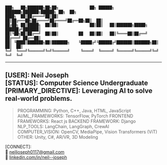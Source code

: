 ```
███╗   ██╗███████╗██╗██╗              ██╗ ██████╗ ███████╗███████╗██████╗ ██╗  ██╗
████╗  ██║██╔════╝██║██║              ██║██╔═══██╗██╔════╝██╔════╝██╔══██╗██║  ██║
██╔██╗ ██║█████╗  ██║██║              ██║██║   ██║███████╗█████╗  ██████╔╝███████║
██║╚██╗██║██╔══╝  ██║██║         ██   ██║██║   ██║╚════██║██╔══╝  ██╔═══╝ ██╔══██║
██║ ╚████║███████╗██║███████╗    ╚█████╔╝╚██████╔╝███████║███████╗██║     ██║  ██║
╚═╝  ╚═══╝╚══════╝╚═╝╚══════╝     ╚════╝  ╚═════╝ ╚══════╝╚══════╝╚═╝     ╚═╝  ╚═╝
```                                                                             

-----------------------------------------------------------------  
[USER]: Neil Joseph  
[STATUS]: Computer Science Undergraduate  
[PRIMARY_DIRECTIVE]: Leveraging AI to solve real-world problems.  
-----------------------------------------------------------------  

[LOADED_MODULES]: SKILLS  

> PROGRAMMING: Python, C++, Java, HTML, JavaScript  
> AI/ML_FRAMEWORKS: TensorFlow, PyTorch
> FRONTEND FRAMEWORKS: React js
> BACKEND FRAMEWORK: Django
> NLP_TOOLS: LangChain, LangGraph, CrewAI  
> COMPUTER_VISION: OpenCV, MediaPipe, Vision Transformers (ViT)  
> OTHER: Unity, C#, AR/VR, 3D Modeling  

[CONNECT]:  
📧 neiljoseph0117@gmail.com  
🔗 [linkedin.com/in/neil--joseph](https://linkedin.com/in/neil--joseph)  


